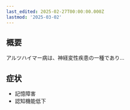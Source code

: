 ```yaml
---
last_edited: 2025-02-27T00:00:00.000Z
lastmod: '2025-03-02'
---
```






## 概要

アルツハイマー病は、神経変性疾患の一種であり...

## 症状

- 記憶障害
- 認知機能低下

